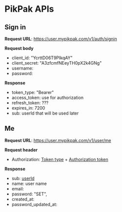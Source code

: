 #  PikPak APIs

## Sign in

**Request URL**: https://user.mypikpak.com/v1/auth/signin

**Request body**
- client_id: "YcrttD06T9PIkqAY"
- client_secret: "A3zfcmfNEeyTH0pX2k4GNg"
- username: 
- password: 

**Response**
- <a name="Authorization_token_type">token_type</a>: "Bearer"
- <a name="Authorization_token">access_token</a>: use for authorization
- refresh_token: ??? 
- expires_in: 7200
- <a name="userId">sub</a>: userId that will be used later

## Me

**Request URL**: https://user.mypikpak.com/v1/user/me

**Request header**
- Authorization: [Token type](#Authorization_token_type) + [Authorization token](#Authorization_token)

**Response**
- sub: [userId](#userId)
- name: user name
- email: 
- password: "SET",
- created_at: 
- password_updated_at: 
